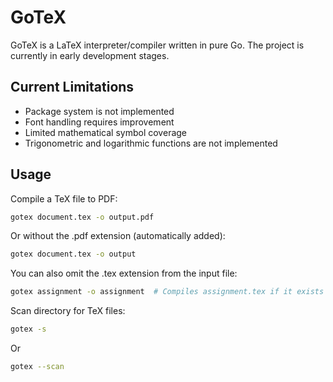 # GoTeX

GoTeX is a LaTeX interpreter/compiler written in pure Go. The project is currently in early development stages.

## Current Limitations

- Package system is not implemented
- Font handling requires improvement
- Limited mathematical symbol coverage
- Trigonometric and logarithmic functions are not implemented

## Usage

Compile a TeX file to PDF:

```bash
gotex document.tex -o output.pdf
```

Or without the .pdf extension (automatically added):

```bash
gotex document.tex -o output
```

You can also omit the .tex extension from the input file:

```bash
gotex assignment -o assignment  # Compiles assignment.tex if it exists
```

Scan directory for TeX files:

```bash
gotex -s
```

Or

```bash
gotex --scan
```
